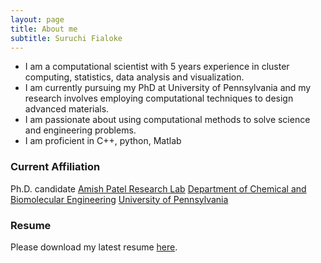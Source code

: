 ```yaml
---
layout: page
title: About me
subtitle: Suruchi Fialoke
---
```



- I am a computational scientist with 5 years experience in cluster computing, statistics, data analysis and visualization. 
- I am currently pursuing my PhD at University of Pennsylvania and my research involves employing computational techniques to design  advanced materials.
- I am passionate about using computational methods to solve science and engineering problems. 
- I am proficient in C++, python, Matlab 



### Current Affiliation
Ph.D. candidate
[Amish Patel Research Lab](http://patelgroup.seas.upenn.edu/)
[Department of Chemical and Biomolecular Engineering](http://www.cbe.seas.upenn.edu/)
[University of Pennsylvania](http://www.upenn.edu/)

### Resume 
Please download my latest resume [here]().
